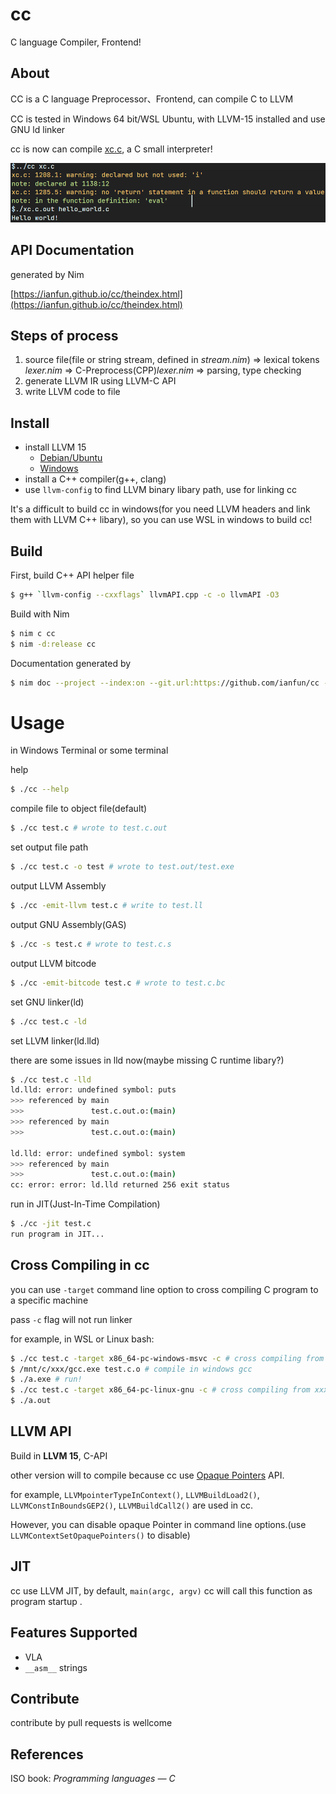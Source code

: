 # cc

C language Compiler, Frontend!

## About

CC is a C language Preprocessor、Frontend, can compile C to LLVM

CC is tested in Windows 64 bit/WSL Ubuntu, with LLVM-15 installed and use GNU ld linker

cc is now can compile [xc.c](https://github.com/lotabout/write-a-C-interpreter), a C small interpreter!

![](screenshots.png)

## API Documentation

generated by Nim

[https://ianfun.github.io/cc/theindex.html](https://ianfun.github.io/cc/theindex.html)

## Steps of process

1. source file(file or string stream, defined in *stream.nim*) => lexical tokens *lexer.nim* => C-Preprocess(CPP)*lexer.nim* => parsing, type checking
2. generate LLVM IR using LLVM-C API
3. write LLVM code to file

## Install

* install LLVM 15
  - [Debian/Ubuntu](https://apt.llvm.org/)
  - [Windows](https://github.com/llvm/llvm-project/releases)
* install a C++ compiler(g++, clang)
* use `llvm-config` to find LLVM binary libary path, use for linking cc

It's a difficult to build cc in windows(for you need LLVM headers and link them with LLVM C++ libary), so you can use WSL in windows to build cc!

## Build

First, build C++ API helper file

```bash
$ g++ `llvm-config --cxxflags` llvmAPI.cpp -c -o llvmAPI -O3
```

Build with Nim

```bash
$ nim c cc
$ nim -d:release cc
```

Documentation generated by

```bash
$ nim doc --project --index:on --git.url:https://github.com/ianfun/cc --git.commit:master cc.nim
```
# Usage

in Windows Terminal or some terminal

help

```bash
$ ./cc --help
```

compile file to object file(default)

```bash
$ ./cc test.c # wrote to test.c.out
```

set output file path

```bash
$ ./cc test.c -o test # wrote to test.out/test.exe
```

output LLVM Assembly

```bash
$ ./cc -emit-llvm test.c # write to test.ll
```
output GNU Assembly(GAS)

```bash
$ ./cc -s test.c # wrote to test.c.s
```

output LLVM bitcode

```bash
$ ./cc -emit-bitcode test.c # wrote to test.c.bc
```

set GNU linker(ld)

```bash
$ ./cc test.c -ld
```

set LLVM linker(ld.lld)

there are some issues in lld now(maybe missing C runtime libary?)

```bash
$ ./cc test.c -lld
ld.lld: error: undefined symbol: puts                                                                                         
>>> referenced by main                                                                                                        
>>>               test.c.out.o:(main)                                                                                         
>>> referenced by main                                                                                                        
>>>               test.c.out.o:(main)                                                                                         
                                                                                                                              
ld.lld: error: undefined symbol: system                                                                                       
>>> referenced by main                                                                                                        
>>>               test.c.out.o:(main)                                                                                         
cc: error: error: ld.lld returned 256 exit status
```

run in JIT(Just-In-Time Compilation)

```bash
$ ./cc -jit test.c
run program in JIT...
```

## Cross Compiling in cc

you can use `-target` command line option to cross compiling C program to a specific machine

pass `-c` flag will not run linker

for example, in WSL or Linux bash:

```bash
$ ./cc test.c -target x86_64-pc-windows-msvc -c # cross compiling from x86_64-pc-linux-gnu to x86_64-pc-windows-msvc
$ /mnt/c/xxx/gcc.exe test.c.o # compile in windows gcc
$ ./a.exe # run!
$ ./cc test.c -target x86_64-pc-linux-gnu -c # cross compiling from xxx target to to x86_64-pc-linux-gnu
$ ./a.out
```

## LLVM API

Build in **LLVM 15**, C-API

other version will to compile because cc use [Opaque Pointers](https://llvm.org/docs/OpaquePointers.html) API.

for example, `LLVMpointerTypeInContext()`, `LLVMBuildLoad2()`, `LLVMConstInBoundsGEP2()`, `LLVMBuildCall2()` are used in cc.

However, you can disable opaque Pointer in command line options.(use `LLVMContextSetOpaquePointers()` to disable)

## JIT

cc use LLVM JIT, by default, `main(argc, argv)` cc will call this function as program startup .

## Features Supported

* VLA
* `__asm__` strings

## Contribute

contribute by pull requests is wellcome

## References

ISO book: *Programming languages — C*
